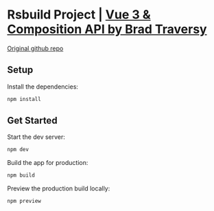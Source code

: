 # Rsbuild Project | [Vue 3 & Composition API by Brad Traversy](https://www.youtube.com/watch?v=hNPwdOZ3qFU)

[Original github repo](https://github.com/bradtraversy/vue-expense-tracker/)

## Setup

Install the dependencies:

```bash
npm install
```

## Get Started

Start the dev server:

```bash
npm dev
```

Build the app for production:

```bash
npm build
```

Preview the production build locally:

```bash
npm preview
```
